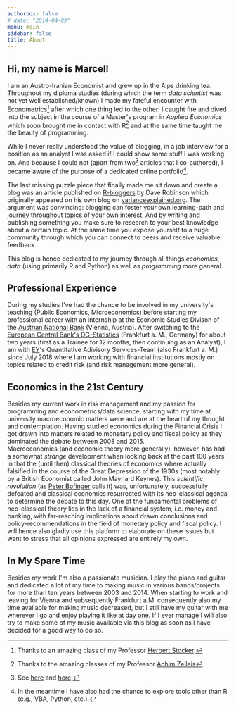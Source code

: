 ```yaml
---
authorbox: false
# date: "2014-04-09"
menu: main
sidebar: false
title: About
---
```


## Hi, my name is Marcel! ##

I am an Austro-Iranian Economist and grew up in the Alps drinking tea. Throughout my diploma studies (during which the term <em>data scientist</em> was not yet well established/known) I made my fateful encounter with Econometrics[^1] after which one thing led to the other: I caught fire and dived into the subject in the course of a Master's program in <em>Applied Economics</em> which soon brought me in contact with R[^2] and at the same time taught me the beauty of programming.

While I never really understood the value of blogging, in a job interview for a position as an analyst I was asked if I could show some stuff I was working on. And because I could not (apart from two[^3] articles that I co-authored), I became aware of the purpose of a dedicated online portfolio[^4].

The last missing puzzle piece that finally made me sit down and create a blog was an article published on [R-bloggers](https://www.r-bloggers.com/advice-to-aspiring-data-scientists-start-a-blog/">R-bloggers</a>) by Dave Robinson which originally appeared on his own blog on [varianceexplained.org](http://varianceexplained.org/r/start-blog/">varianceexplained.org</a>). The argument was convincing: blogging can foster your own learning-path and journey throughout topics of your own interest. And by writing and publishing something you make sure to research to your best knowledge about a certain topic. At the same time you expose yourself to a huge community through which you can connect to peers and receive valuable feedback.</p>

This blog is hence dedicated to my journey through all things <em>economics</em>, <em>data</em> (using primarily R and Python) as well as <em>programming</em> more general.

## Professional Experience ##
During my studies I've had the chance to be involved in my university's teaching (Public Economics, Microeconomics) before starting my professional career with an internship at the Economic Studies Divison of the [Austrian National Bank](https://www.oenb.at/) (Vienna, Austria). After switching to the [European Central Bank's DG-Statistics](https://www.ecb.europa.eu/stats/html/index.en.html) (Frankfurt a. M., Germany) for about two years (first as a Trainee for 12 months, then continuing as an Analyst), I am with [EY](https://www.ey.com/de_de)'s Quantitative Adivisory Services-Team (also Frankfurt a. M.) since July 2018 where I am working with financial institutions mostly on topics related to credit risk (and risk management more general).


## Economics in the 21st Century ##
Besides my current work in risk management and my passion for programming and econometrics/data science, starting with my time at university macroeconomic matters were and are at the heart of my thought and contemplation. Having studied economics during the Financial Crisis I got drawn into matters related to monetary policy and fiscal policy as they dominated the debate between 2008 and 2015. \
Macroeconomics (and economic theory more generally), however, has had a somewhat *strange* development when looking back at the past 100 years in that the (until then) classical theories of economics where actually falsified in the course of the Great Depression of the 1930s (most notably by a British Economist called John Maynard Keynes). This *scientific revolution* (as [Peter Bofinger](https://www.socialeurope.eu/fridays-for-keynesianism) calls it) was, unfortunately, successfully defeated and classical economics resurrected with its neo-classical agenda to determine the debate to this day. One of the fundamental problems of neo-classical theory lies in the lack of a financial system, i.e. money and banking, with far-reaching implications about drawn conclusions and policy-recommendations in the field of monetary policy and fiscal policy. I will hence also gladly use this platform to elaborate on these issues but want to stress that all opinions expressed are entirely my own.


## In My Spare Time ##
Besides my work I'm also a passionate musician. I play the piano and guitar and dedicated a lot of my time to making music in various bands/projects for more than ten years between 2003 and 2014. When starting to work and leaving for Vienna and subsequently Frankfurt a.M. consequently also my time available for making music decreased, but I still have my guitar with me wherever I go and enjoy playing it like at day one. If I ever manage I will also try to make some of my music available via this blog as soon as I have decided for a good way to do so.</p>

[^1]: Thanks to an amazing class of my Professor [Herbert Stocker](https://www.hsto.info/econometrics/).

[^2]: Thanks to the amazing classes of my Professor [Achim Zeileis](https://eeecon.uibk.ac.at/~zeileis/)

[^3]: See [here](https://econpapers.repec.org/article/onboenbfs/y_3a2016_3ai_3a31_3ab_3a3.htm) and [here](https://www.unece.org/fileadmin/DAM/stats/documents/ece/ces/ge.42/2017/ECB.pdf).

[^4]: In the meantime I have also had the chance to explore tools other than R (e.g., VBA, Python, etc.).

[^5]: Monetary Policy Operations and the Financial System (2014).